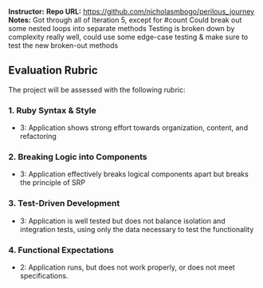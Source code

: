 **Instructor:** 
**Repo URL:** https://github.com/nicholasmbogo/perilous_journey
**Notes:** 
Got through all of Iteration 5, except for #count
Could break out some nested loops into separate methods
Testing is broken down by complexity really well, could use some edge-case testing & make sure to test the new broken-out methods

## Evaluation Rubric

The project will be assessed with the following rubric:

### 1. Ruby Syntax & Style

* 3: Application shows strong effort towards organization, content, and refactoring

### 2. Breaking Logic into Components

* 3: Application effectively breaks logical components apart but breaks the principle of SRP

### 3. Test-Driven Development

* 3: Application is well tested but does not balance isolation and integration tests, using only the data necessary to test the functionality

### 4. Functional Expectations

* 2: Application runs, but does not work properly, or does not meet specifications.
